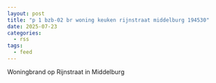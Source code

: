 ```yaml
---
layout: post
title: "p 1 bzb-02 br woning keuken rijnstraat middelburg 194530"
date: 2025-07-23
categories: 
  - rss
tags: 
  - feed
---
```


Woningbrand op Rijnstraat in Middelburg
